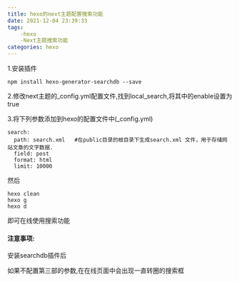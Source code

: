 ```yaml
---
title: hexo的next主题配置搜索功能
date: 2021-12-04 23:39:33
tags:
    -hexo
    -Next主题搜索功能
categories: hexo
---
```


1.安装插件

`npm install hexo-generator-searchdb --save`

2.修改next主题的_config.yml配置文件,找到local_search,将其中的enable设置为true

3.将下列参数添加到hexo的配置文件中(_config.yml)

```
search:
  path: search.xml   #在public目录的根目录下生成search.xml 文件，用于存储网站文章的文字数据.
  field: post
  format: html
  limit: 10000
```

然后

```
hexo clean
hexo g
hexo d
```

即可在线使用搜索功能

#### 注意事项:

安装searchdb插件后

如果不配置第三部的参数,在在线页面中会出现一直转圈的搜索框

